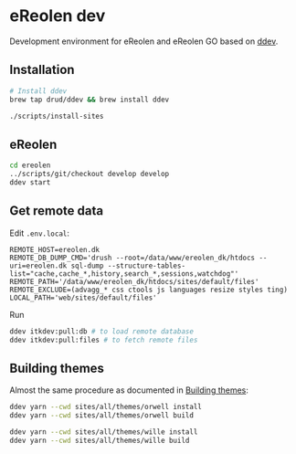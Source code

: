 # eReolen dev

Development environment for eReolen and eReolen GO based on [ddev](https://ddev.com/).

## Installation

```sh
# Install ddev
brew tap drud/ddev && brew install ddev
```

```sh
./scripts/install-sites
```

## eReolen

```sh
cd ereolen
../scripts/git/checkout develop develop
ddev start
```

## Get remote data

Edit `.env.local`:

```dotenv
REMOTE_HOST=ereolen.dk
REMOTE_DB_DUMP_CMD='drush --root=/data/www/ereolen_dk/htdocs --uri=ereolen.dk sql-dump --structure-tables-list="cache,cache_*,history,search_*,sessions,watchdog"'
REMOTE_PATH='/data/www/ereolen_dk/htdocs/sites/default/files'
REMOTE_EXCLUDE=(advagg_* css ctools js languages resize styles ting)
LOCAL_PATH='web/sites/default/files'
```

Run

```sh
ddev itkdev:pull:db # to load remote database
ddev itkdev:pull:files # to fetch remote files
```

## Building themes

Almost the same procedure as documented in [Building
themes](https://github.com/ereolen/base#building-themes):

```sh
ddev yarn --cwd sites/all/themes/orwell install
ddev yarn --cwd sites/all/themes/orwell build

ddev yarn --cwd sites/all/themes/wille install
ddev yarn --cwd sites/all/themes/wille build
```
